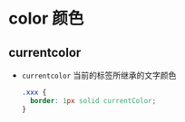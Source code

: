 # color 颜色

## currentcolor

+ `currentcolor` 当前的标签所继承的文字颜色

  ```css
  .xxx {
    border: 1px solid currentColor;
  }
  ```
